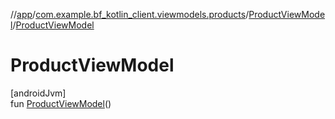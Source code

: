 //[app](../../../index.md)/[com.example.bf_kotlin_client.viewmodels.products](../index.md)/[ProductViewModel](index.md)/[ProductViewModel](-product-view-model.md)

# ProductViewModel

[androidJvm]\
fun [ProductViewModel](-product-view-model.md)()

